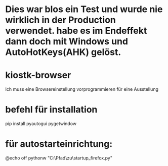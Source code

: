 
# Dies war blos ein Test und wurde nie wirklich in der Production verwendet. habe es im Endeffekt dann doch mit Windows und AutoHotKeys(AHK) gelöst.
# kiostk-browser
Ich muss eine Browsereinstellung vorprogrammieren für eine Ausstellung
# befehl für installation
pip install pyautogui pygetwindow
# für autostarteinrichtung:
@echo off
pythonw "C:\Pfad\zu\startup_firefox.py"


